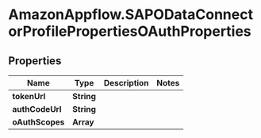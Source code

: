 # AmazonAppflow.SAPODataConnectorProfilePropertiesOAuthProperties

## Properties

Name | Type | Description | Notes
------------ | ------------- | ------------- | -------------
**tokenUrl** | **String** |  | 
**authCodeUrl** | **String** |  | 
**oAuthScopes** | **Array** |  | 


